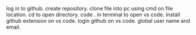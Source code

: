 log in to github.
create repository.
clone file into pc using cmd on file location.
cd  to open directory.
code . in terminal to open vs code.
install github extension on vs code.
login github on vs code.
global user name and email.
